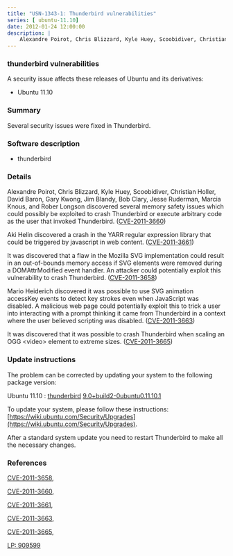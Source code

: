```yaml
---
title: "USN-1343-1: Thunderbird vulnerabilities"
series: [ ubuntu-11.10]
date: 2012-01-24 12:00:00
description: |
    Alexandre Poirot, Chris Blizzard, Kyle Huey, Scoobidiver, Christian Holler, David Baron, Gary Kwong, Jim Blandy, Bob Clary, Jesse Ruderman, Marcia Knous, and Rober Longson discovered several memory safety issues which could possibly be exploited to crash Thunderbird or execute arbitrary code as the user that invoked Thunderbird. ([CVE-2011-3660](http://people.ubuntu.com/~ubuntu-security/cve/CVE-2011-3660))
--- 
```

 
### thunderbird vulnerabilities

A security issue affects these releases of Ubuntu and its derivatives:

* Ubuntu 11.10

### Summary

Several security issues were fixed in Thunderbird. 

### Software description

* thunderbird 

### Details

Alexandre Poirot, Chris Blizzard, Kyle Huey, Scoobidiver, Christian Holler, David Baron, Gary Kwong, Jim Blandy, Bob Clary, Jesse Ruderman, Marcia Knous, and Rober Longson discovered several memory safety issues which could possibly be exploited to crash Thunderbird or execute arbitrary code as the user that invoked Thunderbird. ([CVE-2011-3660](http://people.ubuntu.com/~ubuntu-security/cve/CVE-2011-3660))

Aki Helin discovered a crash in the YARR regular expression library that could be triggered by javascript in web content. ([CVE-2011-3661](http://people.ubuntu.com/~ubuntu-security/cve/CVE-2011-3661))

It was discovered that a flaw in the Mozilla SVG implementation could result in an out-of-bounds memory access if SVG elements were removed during a DOMAttrModified event handler. An attacker could potentially exploit this vulnerability to crash Thunderbird. ([CVE-2011-3658](http://people.ubuntu.com/~ubuntu-security/cve/CVE-2011-3658))

Mario Heiderich discovered it was possible to use SVG animation accessKey events to detect key strokes even when JavaScript was disabled. A malicious web page could potentially exploit this to trick a user into interacting with a prompt thinking it came from Thunderbird in a context where the user believed scripting was disabled. ([CVE-2011-3663](http://people.ubuntu.com/~ubuntu-security/cve/CVE-2011-3663))

It was discovered that it was possible to crash Thunderbird when scaling an OGG &lt;video&gt; element to extreme sizes. ([CVE-2011-3665](http://people.ubuntu.com/~ubuntu-security/cve/CVE-2011-3665)) 

### Update instructions

The problem can be corrected by updating your system to the following package version:

Ubuntu 11.10
 : [thunderbird](https://launchpad.net/ubuntu/+source/thunderbird) <span> [9.0+build2-0ubuntu0.11.10.1](https://launchpad.net/ubuntu/+source/thunderbird/9.0+build2-0ubuntu0.11.10.1) </span> 

To update your system, please follow these instructions: [https://wiki.ubuntu.com/Security/Upgrades](https://wiki.ubuntu.com/Security/Upgrades).

After a standard system update you need to restart Thunderbird to make all the necessary changes. 

### References

 [CVE-2011-3658](http://people.ubuntu.com/~ubuntu-security/cve/CVE-2011-3658), 

 [CVE-2011-3660](http://people.ubuntu.com/~ubuntu-security/cve/CVE-2011-3660), 

 [CVE-2011-3661](http://people.ubuntu.com/~ubuntu-security/cve/CVE-2011-3661), 

 [CVE-2011-3663](http://people.ubuntu.com/~ubuntu-security/cve/CVE-2011-3663), 

 [CVE-2011-3665](http://people.ubuntu.com/~ubuntu-security/cve/CVE-2011-3665), 

 [LP: 909599](https://launchpad.net/bugs/909599)
 
